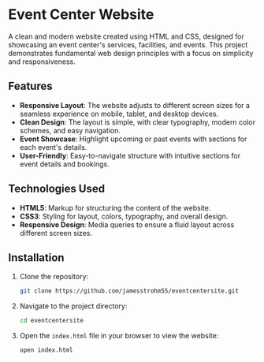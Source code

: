 # Event Center Website

A clean and modern website created using HTML and CSS, designed for showcasing an event center's services, facilities, and events. This project demonstrates fundamental web design principles with a focus on simplicity and responsiveness.

## Features

- **Responsive Layout**: The website adjusts to different screen sizes for a seamless experience on mobile, tablet, and desktop devices.
- **Clean Design**: The layout is simple, with clear typography, modern color schemes, and easy navigation.
- **Event Showcase**: Highlight upcoming or past events with sections for each event's details.
- **User-Friendly**: Easy-to-navigate structure with intuitive sections for event details and bookings.

## Technologies Used

- **HTML5**: Markup for structuring the content of the website.
- **CSS3**: Styling for layout, colors, typography, and overall design.
- **Responsive Design**: Media queries to ensure a fluid layout across different screen sizes.

## Installation

1. Clone the repository:
   ```bash
   git clone https://github.com/jamesstrohm55/eventcentersite.git
   ```

2. Navigate to the project directory:
   ```bash
   cd eventcentersite
   ```

3. Open the `index.html` file in your browser to view the website:
   ```bash
   open index.html
   ```

